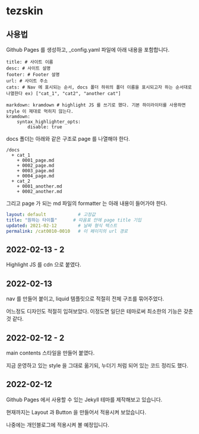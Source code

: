 # tezskin

## 사용법

Github Pages 를 생성하고, _config.yaml 파일에 아래 내용을 포함합니다.

```
title: # 사이트 이름
desc: # 사이트 설명
footer: # Footer 설명
url: # 사이트 주소
cats: # Nav 에 표시되는 순서, docs 폴더 하위의 폴더 이름을 표시되고자 하는 순서대로 나열한다 ex) ["cat_1", "cat2", "another cat"]

markdown: kramdown # highlight JS 를 쓰기로 했다. 기본 하이라이터를 사용하면 style 이 제대로 먹히지 않는다.
kramdown:
    syntax_highlighter_opts:
        disable: true
```

docs 폴더는 아래와 같은 구조로 page 를 나열해야 한다.

```plaintext
/docs
  + cat_1
    + 0001_page.md
    + 0002_page.md
    + 0003_page.md
    + 0004_page.md
  + cat_2
    + 0001_another.md
    + 0002_another.md
```

그리고 page 가 되는 md 파일의 formatter 는 아래 내용이 들어가야 한다.

```yaml
layout: default            # 고정값
title: "원하는 타이틀"      # 따옴표 안에 page title 기입
updated: 2021-02-12        # 날짜 형식 텍스트
permalink: /cat0010-0010   # 이 페이지의 url 경로
```

## 2022-02-13 - 2

Highlight JS 를 cdn 으로 붙였다.

## 2022-02-13

nav 를 만들어 붙이고, liquid 템플릿으로 적절히 전체 구조를 묶어주었다.

어느정도 디자인도 적절히 입혀보았다. 이정도면 일단은 테마로써 최소한의 기능은 갖춘 것 같다.

## 2022-02-12 - 2

main contents 스타일을 만들어 붙였다.

지금 운영하고 있는 style 을 그대로 옮기되, 누더기 처럼 되어 있는 코드 정리도 했다.

## 2022-02-12

Github Pages 에서 사용할 수 있는 Jekyll 테마를 제작해보고 있습니다.

현재까지는 Layout 과 Button 을 만들어서 적용시켜 보았습니다.

나중에는 개인블로그에 적용시켜 볼 예정입니다.